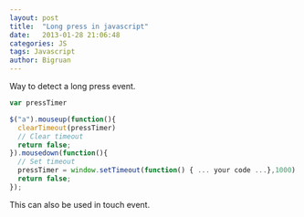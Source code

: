 ```yaml
---
layout: post
title:  "Long press in javascript"
date:   2013-01-28 21:06:48
categories: JS
tags: Javascript
author: Bigruan
---
```


Way to detect a long press event.

```javascript
var pressTimer

$("a").mouseup(function(){
  clearTimeout(pressTimer)
  // Clear timeout
  return false;
}).mousedown(function(){
  // Set timeout
  pressTimer = window.setTimeout(function() { ... your code ...},1000)
  return false;
});
```

This can also be used in touch event.

